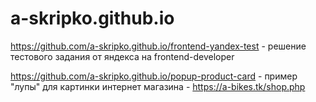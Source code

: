 # a-skripko.github.io

https://github.com/a-skripko.github.io/frontend-yandex-test  - решение тестового задания от яндекса на frontend-developer

https://github.com/a-skripko.github.io/popup-product-card - пример "лупы" для картинки интернет магазина - https://a-bikes.tk/shop.php 
